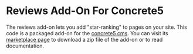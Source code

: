 # Reviews Add-On For Concrete5

The reviews add-on lets you add "star-ranking" to pages on your site.
This code is a packaged add-on for the [concrete5
cms](http://www.concrete5.org). You can visit its [marketplace page](http://www.concrete5.org/marketplace/addons/reviews/) to download a zip file of the add-on or to read documentation.



